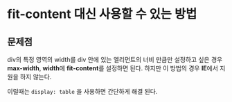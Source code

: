 # fit-content 대신 사용할 수 있는 방법

## 문제점
div의 특정 영역의 width를 div 안에 있는 엘리먼트의 너비 만큼만 설정하고 싶은 경우 **max-width**, **width**에 **fit-content**를 설정하면 된다. 하지만 이 방법의 경우 **IE**에서 지원을 하지 않는다. 

이럴때는 `display: table` 을 사용하면 간단하게 해결 된다.